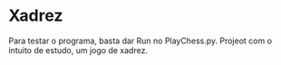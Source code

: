 # Xadrez

Para testar o programa, basta dar Run no PlayChess.py.
Projeot com o intuito de estudo, um jogo de xadrez.
 
